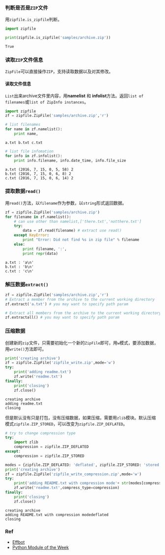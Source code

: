 
### 判断是否是`ZIP`文件

用`zipfile.is_zipfile`判断。


```python
import zipfile
```


```python
print(zipfile.is_zipfile('samples/archive.zip'))
```

    True


### 读取`ZIP`文件信息

`ZipFile`可以直接操作`ZIP`，支持读取数据以及对其修改。

#### 读取文件信息

`List`出来archive文件里内容，用**namelist** 和 **infolist**方法。返回`list of filenames`或`list of ZipInfo instances`。


```python
import zipfile
zf = zipfile.ZipFile('samples/archive.zip','r')
```


```python
# list filenames
for name in zf.namelist():
    print name,
```

    a.txt b.txt c.txt



```python
# list file infomation
for info in zf.infolist():
    print info.filename, info.date_time, info.file_size
```

    a.txt (2016, 7, 15, 0, 5, 58) 2
    b.txt (2016, 7, 15, 0, 6, 8) 2
    c.txt (2016, 7, 15, 0, 6, 14) 2


### 提取数据`read()`

用`read()`方法，以`filename`作为参数，以`string`形式返回数据。


```python
zf = zipfile.ZipFile('samples/archive.zip')
for filename in zf.namelist():
    # can use other than namelist,['there.txt','notthere.txt']
    try:
        data = zf.read(filename) # extract use read()
    except KeyError:
        print "Error: Did not find %s in zip file" % filename
    else:
        print filename, ':',
        print repr(data)
```

    a.txt : 'a\n'
    b.txt : 'b\n'
    c.txt : 'c\n'


### 解压数据`extract()`


```python
zf = zipfile.ZipFile('samples/archive.zip','r')
# Extract a member from the archive to the current working directory
zf.extract('a.txt') # you may want to specify path param

# Extract all members from the archive to the current working directory
zf.extractall() # you may want to specify path param
```

### 压缩数据

创建新的`zip`文件，只需要初始化一个新的`ZipFile`即可，用`w`模式，要添加数据，用`write()`方法即可。


```python
print('creating archive')
zf = zipfile.ZipFile('zipfile_write.zip',mode='w')
try:
    print('adding readme.txt')
    zf.write('readme.txt')
finally:
    print('closing')
    zf.close()
```

    creating archive
    adding readme.txt
    closing


但是默认没有只是打包，没有压缩数据，如果压缩，需要用`zlib`模块。默认压缩模式`zipfile.ZIP_STORED`，可以改变为`zipfile.ZIP_DEFLATED`。


```python
# try to change compression type
try:
    import zlib
    compression = zipfile.ZIP_DEFLATED
except:
    compression = zipfile.ZIP_STORED

modes = {zipfile.ZIP_DEFLATED: 'deflated', zipfile.ZIP_STORED: 'stored'}
print('creating archive')
zf = zipfile.ZipFile('zipfile_write_compression.zip',mode='w')
try:
    print('adding README.txt with compression mode'+ str(modes[compression]))
    zf.write('readme.txt',compress_type=compression)
finally:
    print('closing')
    zf.close()
```

    creating archive
    adding README.txt with compression modedeflated
    closing


### Ref

- [Effbot](http://effbot.org/librarybook/zipfile.htm)  
- [Python Module of the Week](http://bioportal.weizmann.ac.il/course/python/PyMOTW/PyMOTW/docs/zipfile/index.html)


```python

```
